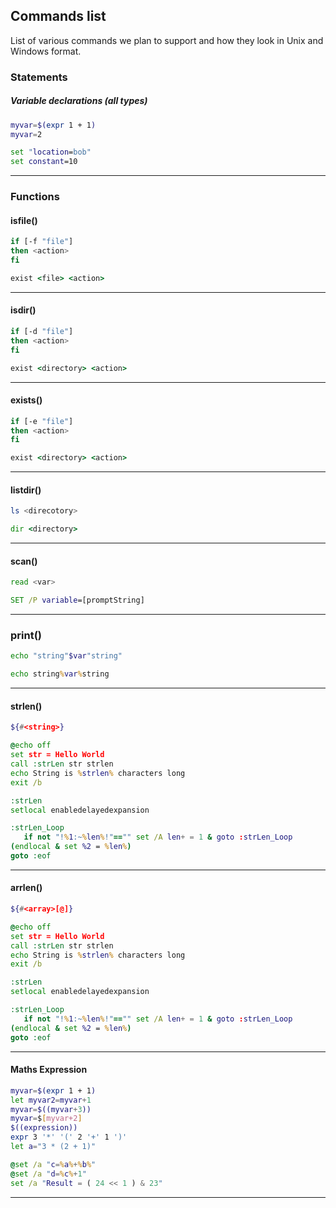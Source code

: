 ## Commands list

List of various commands we plan to support and how they look in Unix and Windows format.

### Statements

##### Variable declarations (all types)

```sh
myvar=$(expr 1 + 1)
myvar=2
```

```bat
set "location=bob"
set constant=10
```

----



### Functions

#### isfile()

```sh
if [-f "file"]
then <action>
fi
```

```bat
exist <file> <action>
```

-----

#### isdir()

```sh
if [-d "file"]
then <action>
fi
```

```bat
exist <directory> <action>
```

-----

#### exists()

```sh
if [-e "file"]
then <action>
fi
```

```bat
exist <directory> <action>
```

-----


#### listdir()

```sh
ls <direcotory>
```

```bat
dir <directory>
```

-----

#### scan()

```sh
read <var>
```

```bat
SET /P variable=[promptString]
```

-----

### print()

```sh
echo "string"$var"string"
```

```bat
echo string%var%string
```

-----

#### strlen()

```sh
${#<string>}
```

```bat
@echo off
set str = Hello World
call :strLen str strlen
echo String is %strlen% characters long
exit /b

:strLen
setlocal enabledelayedexpansion

:strLen_Loop
   if not "!%1:~%len%!"=="" set /A len+ = 1 & goto :strLen_Loop
(endlocal & set %2 = %len%)
goto :eof
```

-----


#### arrlen()

```sh
${#<array>[@]}
```

```bat
@echo off
set str = Hello World
call :strLen str strlen
echo String is %strlen% characters long
exit /b

:strLen
setlocal enabledelayedexpansion

:strLen_Loop
   if not "!%1:~%len%!"=="" set /A len+ = 1 & goto :strLen_Loop
(endlocal & set %2 = %len%)
goto :eof
```

-----


#### Maths Expression

```sh
myvar=$(expr 1 + 1)
let myvar2=myvar+1
myvar=$((myvar+3))
myvar=$[myvar+2]
$((expression))
expr 3 '*' '(' 2 '+' 1 ')'
let a="3 * (2 + 1)"
```
```bat
@set /a "c=%a%+%b%"
@set /a "d=%c%+1"
set /a "Result = ( 24 << 1 ) & 23"
```

-----